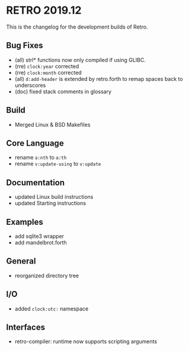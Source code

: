 # RETRO 2019.12

This is the changelog for the development builds of Retro.

## Bug Fixes

- (all) strl* functions now only compiled if using GLIBC.
- (rre) `clock:year` corrected
- (rre) `clock:month` corrected
- (all) `d:add-header` is extended by retro.forth to remap spaces back to underscores
- (doc) fixed stack comments in glossary

## Build

- Merged Linux & BSD Makefiles

## Core Language

- rename `a:nth` to `a:th`
- rename `v:update-using` to `v:update`

## Documentation

- updated Linux build instructions
- updated Starting instructions

## Examples

- add sqlite3 wrapper
- add mandelbrot.forth

## General

- reorganized directory tree

## I/O

- added `clock:utc:` namespace

## Interfaces

- retro-compiler: runtime now supports scripting arguments
